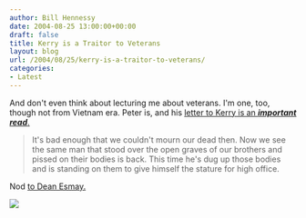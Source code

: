```yaml
---
author: Bill Hennessy
date: 2004-08-25 13:00:00+00:00
draft: false
title: Kerry is a Traitor to Veterans
layout: blog
url: /2004/08/25/kerry-is-a-traitor-to-veterans/
categories:
- Latest
---
```


And don't even think about lecturing me about veterans. I'm one, too, though not from Vietnam era. Peter is, and his [letter to Kerry is an _**important read**_.](https://www.sondrak.com/archive/001917.html)  





> 

> 
> It's bad enough that we couldn't mourn our dead then. Now we see the same man that stood over the open graves of our brothers and pissed on their bodies is back. This time he's dug up those bodies and is standing on them to give himself the stature for high office.
> 
> 




Nod [to Dean Esmay.](https://www.deanesmay.com/posts/1093479703.shtml)

![](https://blog.billhennessy.com/aggbug.aspx?PostID=629)

